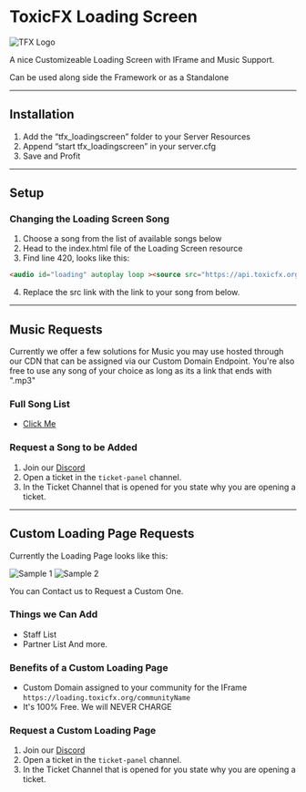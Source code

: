 # ToxicFX Loading Screen
![TFX Logo](https://github.com/TFX-Framework/tfx_main/blob/main/images/33700C5B-292E-41CF-85A7-C3FCE9DC8408.png)

A nice Customizeable Loading Screen with IFrame and Music Support.

Can be used along side the Framework or as a Standalone

---

## Installation
1. Add the “tfx_loadingscreen” folder to your Server Resources
2. Append “start tfx_loadingscreen” in your server.cfg
3. Save and Profit

---

## Setup
### Changing the Loading Screen Song
1. Choose a song from the list of available songs below
2. Head to the index.html file of the Loading Screen resource
3. Find line 420, looks like this:
```html
<audio id="loading" autoplay loop ><source src="https://api.toxicfx.org/music/human_ragnbone.mp3" type="audio/mp3"></audio>
```
4. Replace the src link with the link to your song from below.

---

## Music Requests
Currently we offer a few solutions for Music you may use hosted through our CDN that can be assigned via our Custom Domain Endpoint. 
You're also free to use any song of your choice as long as its a link that ends with ".mp3"

### Full Song List
* [Click Me](./SONGS.md)

### Request a Song to be Added
1. Join our [Discord](https://toxicfx.org/discord) 
2. Open a ticket in the `ticket-panel` channel.
3. In the Ticket Channel that is opened for you state why you are opening a ticket.

---

## Custom Loading Page Requests
Currently the Loading Page looks like this:

![Sample 1](https://media.discordapp.net/attachments/734686866690932767/813252585673850901/LoadingSample_2.png)
![Sample 2](https://media.discordapp.net/attachments/734686866690932767/813252795833778176/LoadingSample2_2.png)

You can Contact us to Request a Custom One.

### Things we Can Add
* Staff List
* Partner List
And more. 

### Benefits of a Custom Loading Page
* Custom Domain assigned to your community for the IFrame `https://loading.toxicfx.org/communityName`
* It's 100% Free. We will NEVER CHARGE

### Request a Custom Loading Page
1. Join our [Discord](https://toxicfx.org/discord) 
2. Open a ticket in the `ticket-panel` channel.
3. In the Ticket Channel that is opened for you state why you are opening a ticket.
